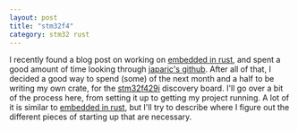```yaml
---
layout: post
title: "stm32f4"
category: stm32 rust
---
```


I recently found a blog post on working on [embedded in rust][], and spent a
good amount of time looking through [japaric's github][]. After all of that, I
decided a good way to spend (some) of the next month and a half to be writing
my own crate, for the [stm32f429i][] discovery board. I'll go over a bit of the
process here, from setting it up to getting my project running. A lot of it is
similar to [embedded in rust][], but I'll try to describe where I figure out
the different pieces of starting up that are necessary.

[embedded in rust]: http://blog.japaric.io/quickstart/
[japaric's github]: https://github.com/japaric/
[stm32f429i]: http://www.st.com/en/evaluation-tools/32f429idiscovery.html
